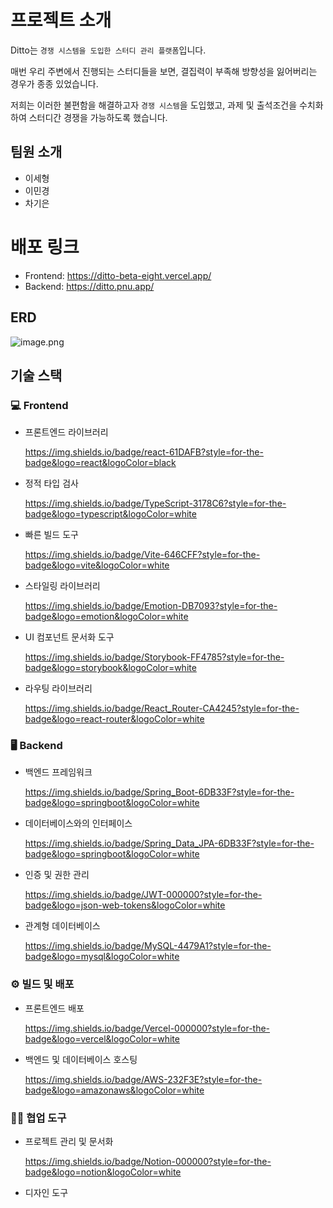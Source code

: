 # 프로젝트 소개

Ditto는 `경쟁 시스템을 도입한 스터디 관리 플랫폼`입니다. 

매번 우리 주변에서 진행되는 스터디들을 보면, 결집력이 부족해 방향성을 잃어버리는 경우가 종종 있었습니다.

저희는 이러한 불편함을 해결하고자 `경쟁 시스템`을 도입했고, 과제 및 출석조건을 수치화하여 스터디간 경쟁을 가능하도록 했습니다.

## 팀원 소개

- 이세형
- 이민경
- 차기은

# 배포 링크

- Frontend: https://ditto-beta-eight.vercel.app/
- Backend: https://ditto.pnu.app/

## ERD

![image.png](https://prod-files-secure.s3.us-west-2.amazonaws.com/30fd48f3-73c6-4b98-9400-8e405dd9ecec/fb1101ed-60e8-44e3-a629-48ed401ece8d/image.png)

## 기술 스택

### 💻 **Frontend**

- 프론트엔드 라이브러리
    
    https://img.shields.io/badge/react-61DAFB?style=for-the-badge&logo=react&logoColor=black
    
- 정적 타입 검사
    
    https://img.shields.io/badge/TypeScript-3178C6?style=for-the-badge&logo=typescript&logoColor=white
    
- 빠른 빌드 도구
    
    https://img.shields.io/badge/Vite-646CFF?style=for-the-badge&logo=vite&logoColor=white
    
- 스타일링 라이브러리
    
    https://img.shields.io/badge/Emotion-DB7093?style=for-the-badge&logo=emotion&logoColor=white
    
- UI 컴포넌트 문서화 도구
    
    https://img.shields.io/badge/Storybook-FF4785?style=for-the-badge&logo=storybook&logoColor=white
    
- 라우팅 라이브러리
    
    https://img.shields.io/badge/React_Router-CA4245?style=for-the-badge&logo=react-router&logoColor=white
    

### 🖥️ **Backend**

- 백엔드 프레임워크
    
    https://img.shields.io/badge/Spring_Boot-6DB33F?style=for-the-badge&logo=springboot&logoColor=white
    
- 데이터베이스와의 인터페이스
    
    https://img.shields.io/badge/Spring_Data_JPA-6DB33F?style=for-the-badge&logo=springboot&logoColor=white
    
- 인증 및 권한 관리
    
    https://img.shields.io/badge/JWT-000000?style=for-the-badge&logo=json-web-tokens&logoColor=white
    
- 관계형 데이터베이스
    
    https://img.shields.io/badge/MySQL-4479A1?style=for-the-badge&logo=mysql&logoColor=white
    

### ⚙️ **빌드 및 배포**

- 프론트엔드 배포
    
    https://img.shields.io/badge/Vercel-000000?style=for-the-badge&logo=vercel&logoColor=white
    
- 백엔드 및 데이터베이스 호스팅
    
    https://img.shields.io/badge/AWS-232F3E?style=for-the-badge&logo=amazonaws&logoColor=white
    

### 🧑‍💻 **협업 도구**

- 프로젝트 관리 및 문서화
    
    https://img.shields.io/badge/Notion-000000?style=for-the-badge&logo=notion&logoColor=white
    
- 디자인 도구
